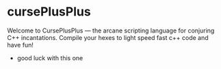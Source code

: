 # cursePlusPlus
Welcome to CursePlusPlus — the arcane scripting language for conjuring C++ incantations. 
Compile your hexes to light speed fast c++ code and have fun!

- good luck with this one
